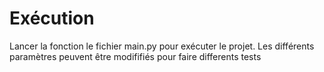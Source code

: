 
 # Exécution
 Lancer la fonction le fichier main.py pour exécuter le projet.
	Les différents paramètres peuvent être modififiés pour faire differents tests
